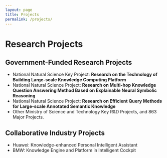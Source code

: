 ```yaml
---
layout: page
title: Projects
permalink: /projects/
---
```


# Research Projects

## Government-Funded Research Projects
<!-- ## Research Grants and Projects -->
- National Natural Science Key Project: **Research on the Technology of Building Large-scale Knowledge Computing Platform**
- National Natural Science Project: **Research on Multi-hop Knowledge Question Answering Method Based on Explainable Neural Symbolic Reasoning**
- National Natural Science Project: **Research on Efficient Query Methods for Large-scale Annotated Semantic Knowledge**
- Other Ministry of Science and Technology Key R&D Projects, and 863 Major Projects.



## Collaborative Industry Projects 
- Huawei: Knowledge-enhanced Personal Intelligent Assistant
- BMW: Knowledge Engine and Platform in Intelligent Cockpit
